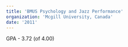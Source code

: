 ```yaml
---
title: 'BMUS Psychology and Jazz Performance'
organization: 'Mcgill University, Canada'
date: '2011'
---
```

GPA - 3.72 (of 4.00)